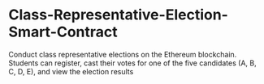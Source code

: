 # Class-Representative-Election-Smart-Contract
Conduct class representative elections on the Ethereum blockchain. Students can register, cast their votes for one of the five candidates (A, B, C, D, E), and view the election results
